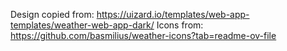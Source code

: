 Design copied from: https://uizard.io/templates/web-app-templates/weather-web-app-dark/
Icons from: https://github.com/basmilius/weather-icons?tab=readme-ov-file
